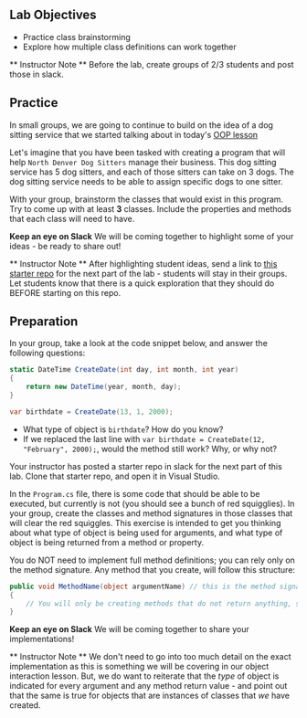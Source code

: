 ## Lab Objectives
* Practice class brainstorming
* Explore how multiple class definitions can work together

** Instructor Note ** Before the lab, create groups of 2/3 students and post those in slack. 

## Practice

In small groups, we are going to continue to build on the idea of a dog sitting service that we started talking about in today's [OOP lesson](/Mod1/Lessons/Week4/OOP.md)

Let's imagine that you have been tasked with creating a program that will help `North Denver Dog Sitters` manage their business.  This dog sitting service has 5 dog sitters, and each of those sitters can take on 3 dogs. The dog sitting service needs to be able to assign specific dogs to one sitter.

With your group, brainstorm the classes that would exist in this program.  Try to come up with at least **3** classes.  Include the properties and methods that each class will need to have.

**Keep an eye on Slack** We will be coming together to highlight some of your ideas - be ready to share out!

** Instructor Note ** After highlighting student ideas, send a link to [this starter repo](https://github.com/memcmahon/PetSitter) for the next part of the lab - students will stay in their groups.  Let students know that there is a quick exploration that they should do BEFORE starting on this repo.

## Preparation

In your group, take a look at the code snippet below, and answer the following questions:

```c#
static DateTime CreateDate(int day, int month, int year)
{
    return new DateTime(year, month, day);
}

var birthdate = CreateDate(13, 1, 2000);
```
* What type of object is `birthdate`? How do you know?
* If we replaced the last line with `var birthdate = CreateDate(12, "February", 2000);`, would the method still work? Why, or why not?

Your instructor has posted a starter repo in slack for the next part of this lab.  Clone that starter repo, and open it in Visual Studio.

In the `Program.cs` file, there is some code that should be able to be executed, but currently is not (you should see a bunch of red squigglies).  In your group, create the classes and method signatures in those classes that will clear the red squiggles.  This exercise is intended to get you thinking about what type of object is being used for arguments, and what type of object is being returned from a method or property.

You do NOT need to implement full method definitions; you can rely only on the method signature.  Any method that you create, will follow this structure:

```c#
public void MethodName(object argumentName) // this is the method signature
{
    // You will only be creating methods that do not return anything, so you can leave this area blank!
}
```

**Keep an eye on Slack** We will be coming together to share your implementations!

** Instructor Note ** We don't need to go into too much detail on the exact implementation as this is something we will be covering in our object interaction lesson.  But, we do want to reiterate that the *type* of object is indicated for every argument and any method return value - and point out that the same is true for objects that are instances of classes that _we_ have created.

